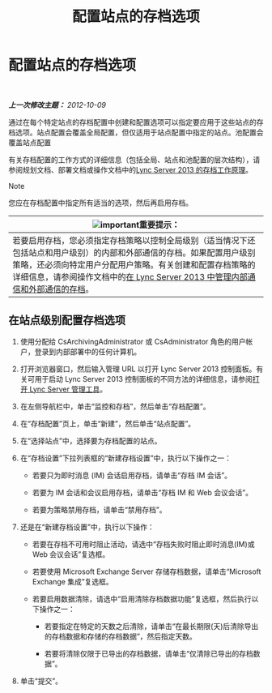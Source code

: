 ﻿---
title: 配置站点的存档选项
TOCTitle: 配置站点的存档选项
ms:assetid: 59b48fd9-d5fc-40b4-abae-e9cf89ee5573
ms:mtpsurl: https://technet.microsoft.com/zh-cn/library/JJ204930(v=OCS.15)
ms:contentKeyID: 49312946
ms.date: 05/19/2016
mtps_version: v=OCS.15
ms.translationtype: HT
---

# 配置站点的存档选项

 

_**上一次修改主题：** 2012-10-09_

通过在每个特定站点的存档配置中创建和配置选项可以指定要应用于这些站点的存档选项。站点配置会覆盖全局配置，但仅适用于站点配置中指定的站点。池配置会覆盖站点配置

有关存档配置的工作方式的详细信息（包括全局、站点和池配置的层次结构），请参阅规划文档、部署文档或操作文档中的[Lync Server 2013 的存档工作原理](lync-server-2013-how-archiving-works.md)。

> [!NOTE]  
> 您应在存档配置中指定所有适当的选项，然后再启用存档。



<table>
<thead>
<tr class="header">
<th><img src="images/Gg398794.important(OCS.15).gif" title="important" alt="important" />重要提示：</th>
</tr>
</thead>
<tbody>
<tr class="odd">
<td>若要启用存档，您必须指定存档策略以控制全局级别（适当情况下还包括站点和用户级别）的内部和外部通信的存档。如果配置用户级别策略，还必须向特定用户分配用户策略。有关创建和配置存档策略的详细信息，请参阅操作文档中的<a href="lync-server-2013-managing-the-archiving-of-internal-and-external-communications.md">在 Lync Server 2013 中管理内部通信和外部通信的存档</a>。</td>
</tr>
</tbody>
</table>


## 在站点级别配置存档选项

1.  使用分配给 CsArchivingAdministrator 或 CsAdministrator 角色的用户帐户，登录到内部部署中的任何计算机。

2.  打开浏览器窗口，然后输入管理 URL 以打开 Lync Server 2013 控制面板。有关可用于启动 Lync Server 2013 控制面板的不同方法的详细信息，请参阅[打开 Lync Server 管理工具](lync-server-2013-open-lync-server-administrative-tools.md)。

3.  在左侧导航栏中，单击“监控和存档”，然后单击“存档配置”。

4.  在“存档配置”页上，单击“新建”，然后单击“站点配置”。

5.  在“选择站点”中，选择要为存档配置的站点。

6.  在“存档设置”下拉列表框的“新建存档设置”中，执行以下操作之一：
    
      - 若要只为即时消息 (IM) 会话启用存档，请单击“存档 IM 会话”。
    
      - 若要为 IM 会话和会议启用存档，请单击“存档 IM 和 Web 会议会话”。
    
      - 若要为策略禁用存档，请单击“禁用存档”。

7.  还是在“新建存档设置”中，执行以下操作：
    
      - 若要在存档不可用时阻止活动，请选中“存档失败时阻止即时消息(IM)或 Web 会议会话”复选框。
    
      - 若要使用 Microsoft Exchange Server 存储存档数据，请单击“Microsoft Exchange 集成”复选框。
    
      - 若要启用数据清除，请选中“启用清除存档数据功能”复选框，然后执行以下操作之一：
        
          - 若要指定在特定的天数之后清除，请单击“在最长期限(天)后清除导出的存档数据和存储的存档数据”，然后指定天数。
        
          - 若要将清除仅限于已导出的存档数据，请单击“仅清除已导出的存档数据”。

8.  单击“提交”。

